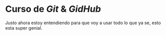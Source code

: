 # Curso de _Git_ & _GidHub_

Justo ahora estoy entendiendo para que voy a usar todo lo que ya se, esto esta super genial.
